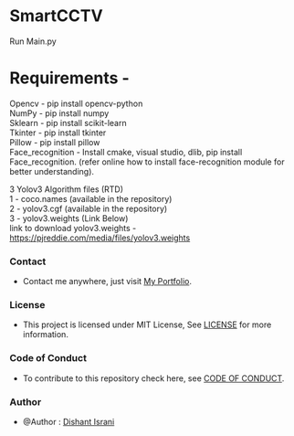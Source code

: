 # SmartCCTV

Run Main.py 

# Requirements - <br>
Opencv - pip install opencv-python <br>
NumPy - pip install numpy <br>
Sklearn - pip install scikit-learn <br>
Tkinter - pip install tkinter <br>
Pillow - pip install pillow <br>
Face_recognition - Install cmake, visual studio, dlib, pip install Face_recognition. (refer online how to install face-recognition module for better understanding).


3 Yolov3 Algorithm files (RTD) <br>
1 - coco.names (available in the repository) <br>
2 - yolov3.cgf (available in the repository) <br>
3 - yolov3.weights (Link Below) <br>
link to download yolov3.weights - https://pjreddie.com/media/files/yolov3.weights 


### Contact

* Contact me anywhere, just visit [My Portfolio](https://dishantisrani.github.io/Dishant-Portfolio/).

### License

* This project is licensed under MIT License, See [LICENSE](/LICENSE) for more information.

### Code of Conduct 

* To contribute to this repository check here, see [CODE OF CONDUCT](/CODE_OF_CONDUCT.md).

### Author
* @Author : [Dishant Israni](https://github.com/DishantIsrani/)
